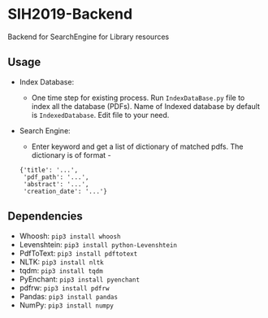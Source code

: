 # SIH2019-Backend

Backend for SearchEngine for Library resources

## Usage

 - Index Database:
   - One time step for existing process. Run `IndexDataBase.py` file to index all the database (PDFs). Name of Indexed database by default is `IndexedDatabase`. Edit file to your need.
  
 - Search Engine:
   - Enter keyword and get a list of dictionary of matched pdfs. The dictionary is of format - 
   ```
   {'title': '...', 
    'pdf_path': '...',
    'abstract': '...',
    'creation_date': '...'}
   ```
  
## Dependencies

 - Whoosh: `pip3 install whoosh`
 - Levenshtein: `pip3 install python-Levenshtein`
 - PdfToText: `pip3 install pdftotext`
 - NLTK: `pip3 install nltk`
 - tqdm: `pip3 install tqdm`
 - PyEnchant: `pip3 install pyenchant`
 - pdfrw: `pip3 install pdfrw`
 - Pandas: `pip3 install pandas`
 - NumPy: `pip3 install numpy`
